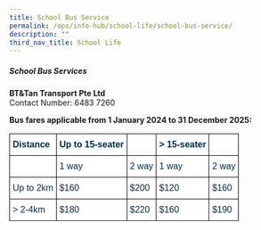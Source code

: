```yaml
---
title: School Bus Service
permalink: /ops/info-hub/school-life/school-bus-service/
description: ""
third_nav_title: School Life
---
```

##### **School Bus Services**

**BT&amp;Tan Transport Pte Ltd<br>**
Contact Number: 6483 7260

**Bus fares applicable from 1 January 2024 to 31 December 2025:**<br>

<style type="text/css">
.tg  {border-collapse:collapse;border-spacing:0;}
.tg td{border-color:black;border-style:solid;border-width:1px;font-family:Arial, sans-serif;font-size:16px;
  overflow:hidden;padding:10px 5px;word-break:normal;}
.tg th{border-color:black;border-style:solid;border-width:1px;font-family:Arial, sans-serif;font-size:16px;
  font-weight:normal;overflow:hidden;padding:10px 5px;word-break:normal;}
.tg .tg-h1v5{background-color:#FFF;color:#002D46;font-weight:bold;text-align:left;vertical-align:top}
.tg .tg-ilyo{background-color:#FFF;color:#002D46;text-align:center;vertical-align:top}
.tg .tg-vd2a{background-color:#FFF;color:#002D46;text-align:left;vertical-align:top}
</style>
<table class="tg">
<thead>
  <tr>
    <th class="tg-h1v5">Distance<br></th>
    <th class="tg-h1v5"><span style="background-color:initial">Up to 15-seater</span></th>
    <th class="tg-h1v5"><span style="background-color:initial"></span></th>
    <th class="tg-h1v5"><span style="background-color:initial">&gt; 15-seater</span></th>
    <th class="tg-h1v5"><br></th>
  </tr>
</thead>
<tbody>
  <tr>
    <td class="tg-vd2a"><br></td>
    <td class="tg-vd2a">1 way<br></td>
    <td class="tg-vd2a">2 way<br></td>
		<td class="tg-vd2a">1 way<br></td>
		<td class="tg-vd2a">2 way<br></td>
	</tr>
  <tr>
    <td class="tg-vd2a">Up to 2km<br></td>
    <td class="tg-vd2a">$160<br></td>
    <td class="tg-vd2a">$200<br></td>
    <td class="tg-vd2a">$120<br></td>
    <td class="tg-vd2a">$160<br></td>
  </tr>
  <tr>
    <td class="tg-vd2a">&gt; 2-4km<br></td>
    <td class="tg-vd2a">$180<br></td>
    <td class="tg-vd2a">$220<br></td>
    <td class="tg-vd2a">$160<br></td>
    <td class="tg-vd2a">$190<br></td>
  </tr>
  <tr>
</tr></tbody>
</table>